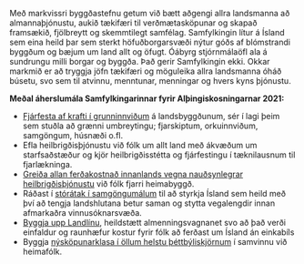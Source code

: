 Með markvissri byggðastefnu getum við bætt aðgengi allra landsmanna að almannaþjónustu, aukið tækifæri til verðmætasköpunar og skapað framsækið, fjölbreytt og skemmtilegt samfélag. Samfylkingin lítur á Ísland sem eina heild þar sem sterkt höfuðborgarsvæði nýtur góðs af blómstrandi byggðum og bæjum um land allt og öfugt. Óábyrg stjórnmálaöfl ala á sundrungu milli borgar og byggða. Það gerir Samfylkingin ekki. Okkar markmið er að tryggja jöfn tækifæri og möguleika allra landsmanna óháð búsetu, svo sem til atvinnu, menntunar, menningar og hvers kyns þjónustu.

**Meðal áherslumála Samfylkingarinnar fyrir Alþingiskosningarnar 2021:**
-	<ins>Fjárfesta af krafti í grunninnviðum</ins> á landsbyggðunum, sér í lagi þeim sem stuðla að grænni umbreytingu; fjarskiptum, orkuinnviðum, samgöngum, húsnæði o.fl.
-	Efla heilbrigðisþjónustu við fólk um allt land með ákvæðum um starfsaðstæður og kjör heilbrigðisstétta og fjárfestingu í tæknilausnum til fjarlækninga. 
-	<ins>Greiða allan ferðakostnað innanlands vegna nauðsynlegrar heilbrigðisþjónustu</ins> við fólk fjarri heimabyggð.
-	Ráðast í <ins>stórátak í samgöngumálum</ins> til að styrkja Ísland sem heild með því að tengja landshlutana betur saman og stytta vegalengdir innan afmarkaðra vinnusóknarsvæða.
-	<ins>Byggja upp Landlínu</ins>, heildstætt almenningsvagnanet svo að það verði einfaldur og raunhæfur kostur fyrir fólk að ferðast um Ísland án einkabíls
-	Byggja <ins>nýsköpunarklasa í öllum helstu þéttbýliskjörnum</ins> í samvinnu við heimafólk.

